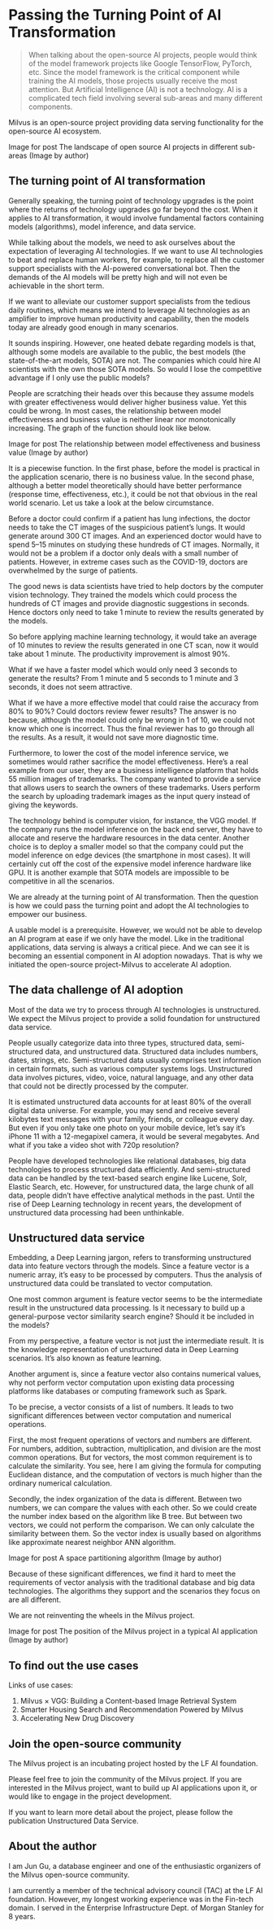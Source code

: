 # Passing the Turning Point of AI Transformation

> When talking about the open-source AI projects, people would think of the model framework projects like Google TensorFlow, PyTorch, etc. Since the model framework is the critical component while training the AI models, those projects usually receive the most attention. But Artificial Intelligence (AI) is not a technology. AI is a complicated tech field involving several sub-areas and many different components.

Milvus is an open-source project providing data serving functionality for the open-source AI ecosystem.

Image for post
The landscape of open source AI projects in different sub-areas (Image by author)

## The turning point of AI transformation

Generally speaking, the turning point of technology upgrades is the point where the returns of technology upgrades go far beyond the cost. When it applies to AI transformation, it would involve fundamental factors containing models (algorithms), model inference, and data service.

While talking about the models, we need to ask ourselves about the expectation of leveraging AI technologies. If we want to use AI technologies to beat and replace human workers, for example, to replace all the customer support specialists with the AI-powered conversational bot. Then the demands of the AI models will be pretty high and will not even be achievable in the short term.

If we want to alleviate our customer support specialists from the tedious daily routines, which means we intend to leverage AI technologies as an amplifier to improve human productivity and capability, then the models today are already good enough in many scenarios.

It sounds inspiring. However, one heated debate regarding models is that, although some models are available to the public, the best models (the state-of-the-art models, SOTA) are not. The companies which could hire AI scientists with the own those SOTA models. So would I lose the competitive advantage if I only use the public models?

People are scratching their heads over this because they assume models with greater effectiveness would deliver higher business value. Yet this could be wrong. In most cases, the relationship between model effectiveness and business value is neither linear nor monotonically increasing. The graph of the function should look like below.

Image for post
The relationship between model effectiveness and business value (Image by author)

It is a piecewise function. In the first phase, before the model is practical in the application scenario, there is no business value. In the second phase, although a better model theoretically should have better performance (response time, effectiveness, etc.), it could be not that obvious in the real world scenario. Let us take a look at the below circumstance.

Before a doctor could confirm if a patient has lung infections, the doctor needs to take the CT images of the suspicious patient’s lungs. It would generate around 300 CT images. And an experienced doctor would have to spend 5–15 minutes on studying these hundreds of CT images. Normally, it would not be a problem if a doctor only deals with a small number of patients. However, in extreme cases such as the COVID-19, doctors are overwhelmed by the surge of patients.

The good news is data scientists have tried to help doctors by the computer vision technology. They trained the models which could process the hundreds of CT images and provide diagnostic suggestions in seconds. Hence doctors only need to take 1 minute to review the results generated by the models.

So before applying machine learning technology, it would take an average of 10 minutes to review the results generated in one CT scan, now it would take about 1 minute. The productivity improvement is almost 90%.

What if we have a faster model which would only need 3 seconds to generate the results? From 1 minute and 5 seconds to 1 minute and 3 seconds, it does not seem attractive.

What if we have a more effective model that could raise the accuracy from 80% to 90%? Could doctors review fewer results? The answer is no because, although the model could only be wrong in 1 of 10, we could not know which one is incorrect. Thus the final reviewer has to go through all the results. As a result, it would not save more diagnostic time.

Furthermore, to lower the cost of the model inference service, we sometimes would rather sacrifice the model effectiveness. Here’s a real example from our user, they are a business intelligence platform that holds 55 million images of trademarks. The company wanted to provide a service that allows users to search the owners of these trademarks. Users perform the search by uploading trademark images as the input query instead of giving the keywords.

The technology behind is computer vision, for instance, the VGG model. If the company runs the model inference on the back end server, they have to allocate and reserve the hardware resources in the data center. Another choice is to deploy a smaller model so that the company could put the model inference on edge devices (the smartphone in most cases). It will certainly cut off the cost of the expensive model inference hardware like GPU. It is another example that SOTA models are impossible to be competitive in all the scenarios.

We are already at the turning point of AI transformation. Then the question is how we could pass the turning point and adopt the AI technologies to empower our business.

A usable model is a prerequisite. However, we would not be able to develop an AI program at ease if we only have the model. Like in the traditional applications, data serving is always a critical piece. And we can see it is becoming an essential component in AI adoption nowadays. That is why we initiated the open-source project-Milvus to accelerate AI adoption.

## The data challenge of AI adoption

Most of the data we try to process through AI technologies is unstructured. We expect the Milvus project to provide a solid foundation for unstructured data service.

People usually categorize data into three types, structured data, semi-structured data, and unstructured data. Structured data includes numbers, dates, strings, etc. Semi-structured data usually comprises text information in certain formats, such as various computer systems logs. Unstructured data involves pictures, video, voice, natural language, and any other data that could not be directly processed by the computer.

It is estimated unstructured data accounts for at least 80% of the overall digital data universe. For example, you may send and receive several kilobytes text messages with your family, friends, or colleague every day. But even if you only take one photo on your mobile device, let’s say it’s iPhone 11 with a 12-megapixel camera, it would be several megabytes. And what if you take a video shot with 720p resolution?

People have developed technologies like relational databases, big data technologies to process structured data efficiently. And semi-structured data can be handled by the text-based search engine like Lucene, Solr, Elastic Search, etc. However, for unstructured data, the large chunk of all data, people didn’t have effective analytical methods in the past. Until the rise of Deep Learning technology in recent years, the development of unstructured data processing had been unthinkable.

## Unstructured data service

Embedding, a Deep Learning jargon, refers to transforming unstructured data into feature vectors through the models. Since a feature vector is a numeric array, it’s easy to be processed by computers. Thus the analysis of unstructured data could be translated to vector computation.

One most common argument is feature vector seems to be the intermediate result in the unstructured data processing. Is it necessary to build up a general-purpose vector similarity search engine? Should it be included in the models?

From my perspective, a feature vector is not just the intermediate result. It is the knowledge representation of unstructured data in Deep Learning scenarios. It’s also known as feature learning.

Another argument is, since a feature vector also contains numerical values, why not perform vector computation upon existing data processing platforms like databases or computing framework such as Spark.

To be precise, a vector consists of a list of numbers. It leads to two significant differences between vector computation and numerical operations.

First, the most frequent operations of vectors and numbers are different. For numbers, addition, subtraction, multiplication, and division are the most common operations. But for vectors, the most common requirement is to calculate the similarity. You see, here I am giving the formula for computing Euclidean distance, and the computation of vectors is much higher than the ordinary numerical calculation.

Secondly, the index organization of the data is different. Between two numbers, we can compare the values with each other. So we could create the number index based on the algorithm like B tree. But between two vectors, we could not perform the comparison. We can only calculate the similarity between them. So the vector index is usually based on algorithms like approximate nearest neighbor ANN algorithm.

Image for post
A space partitioning algorithm (Image by author)

Because of these significant differences, we find it hard to meet the requirements of vector analysis with the traditional database and big data technologies. The algorithms they support and the scenarios they focus on are all different.

We are not reinventing the wheels in the Milvus project.

Image for post
The position of the Milvus project in a typical AI application (Image by author)

## To find out the use cases

Links of use cases:

1. Milvus × VGG: Building a Content-based Image Retrieval System
1. Smarter Housing Search and Recommendation Powered by Milvus
1. Accelerating New Drug Discovery

## Join the open-source community

The Milvus project is an incubating project hosted by the LF AI foundation.

Please feel free to join the community of the Milvus project. If you are interested in the Milvus project, want to build up AI applications upon it, or would like to engage in the project development.

If you want to learn more detail about the project, please follow the publication Unstructured Data Service.

## About the author

I am Jun Gu, a database engineer and one of the enthusiastic organizers of the Milvus open-source community.

I am currently a member of the technical advisory council (TAC) at the LF AI foundation. However, my longest working experience was in the Fin-tech domain. I served in the Enterprise Infrastructure Dept. of Morgan Stanley for 8 years.